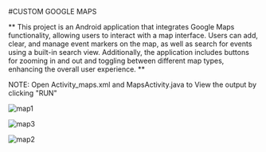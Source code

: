 #CUSTOM GOOGLE MAPS

**
This project is an Android application that integrates Google Maps functionality, allowing users to interact with a map interface.
Users can add, clear, and manage event markers on the map, as well as search for events using a built-in search view.
Additionally, the application includes buttons for zooming in and out and toggling between different map types, enhancing the overall user experience.
**



NOTE: Open Activity_maps.xml and MapsActivity.java to View the output by clicking "RUN"


  ![map1](https://github.com/user-attachments/assets/f7c4a65e-abe8-49da-bed8-2805c083a0c5)
  

  ![map3](https://github.com/user-attachments/assets/52c08cf4-b9ff-46ab-986d-7b5a1803d328)


  ![map2](https://github.com/user-attachments/assets/83bcaf31-ddfe-4be9-9078-5447df77cb33)


